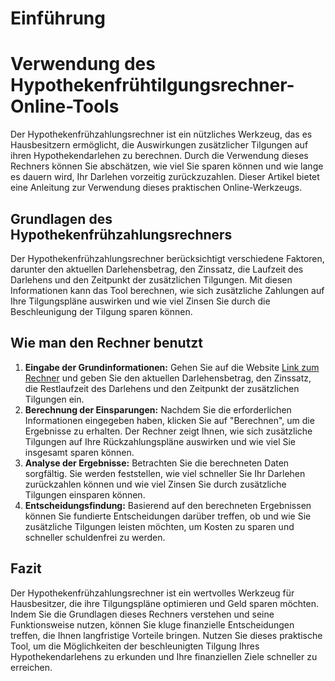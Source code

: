 Einführung
==========

Verwendung des Hypothekenfrühtilgungsrechner-Online-Tools
=========================================================

Der Hypothekenfrühzahlungsrechner ist ein nützliches Werkzeug, das es Hausbesitzern ermöglicht, die Auswirkungen zusätzlicher Tilgungen auf ihren Hypothekendarlehen zu berechnen. Durch die Verwendung dieses Rechners können Sie abschätzen, wie viel Sie sparen können und wie lange es dauern wird, Ihr Darlehen vorzeitig zurückzuzahlen. Dieser Artikel bietet eine Anleitung zur Verwendung dieses praktischen Online-Werkzeugs.

 Grundlagen des Hypothekenfrühzahlungsrechners 
-----------------------------------------------

Der Hypothekenfrühzahlungsrechner berücksichtigt verschiedene Faktoren, darunter den aktuellen Darlehensbetrag, den Zinssatz, die Laufzeit des Darlehens und den Zeitpunkt der zusätzlichen Tilgungen. Mit diesen Informationen kann das Tool berechnen, wie sich zusätzliche Zahlungen auf Ihre Tilgungspläne auswirken und wie viel Zinsen Sie durch die Beschleunigung der Tilgung sparen können.

 Wie man den Rechner benutzt 
-----------------------------

1. **Eingabe der Grundinformationen:** Gehen Sie auf die Website [Link zum Rechner](https://www.onlinecalculatorsfree.com/de/financial/mortgage-early-repayment-calculator.html) und geben Sie den aktuellen Darlehensbetrag, den Zinssatz, die Restlaufzeit des Darlehens und den Zeitpunkt der zusätzlichen Tilgungen ein.
2. **Berechnung der Einsparungen:** Nachdem Sie die erforderlichen Informationen eingegeben haben, klicken Sie auf "Berechnen", um die Ergebnisse zu erhalten. Der Rechner zeigt Ihnen, wie sich zusätzliche Tilgungen auf Ihre Rückzahlungspläne auswirken und wie viel Sie insgesamt sparen können.
3. **Analyse der Ergebnisse:** Betrachten Sie die berechneten Daten sorgfältig. Sie werden feststellen, wie viel schneller Sie Ihr Darlehen zurückzahlen können und wie viel Zinsen Sie durch zusätzliche Tilgungen einsparen können.
4. **Entscheidungsfindung:** Basierend auf den berechneten Ergebnissen können Sie fundierte Entscheidungen darüber treffen, ob und wie Sie zusätzliche Tilgungen leisten möchten, um Kosten zu sparen und schneller schuldenfrei zu werden.

 Fazit 
-------

Der Hypothekenfrühzahlungsrechner ist ein wertvolles Werkzeug für Hausbesitzer, die ihre Tilgungspläne optimieren und Geld sparen möchten. Indem Sie die Grundlagen dieses Rechners verstehen und seine Funktionsweise nutzen, können Sie kluge finanzielle Entscheidungen treffen, die Ihnen langfristige Vorteile bringen. Nutzen Sie dieses praktische Tool, um die Möglichkeiten der beschleunigten Tilgung Ihres Hypothekendarlehens zu erkunden und Ihre finanziellen Ziele schneller zu erreichen.